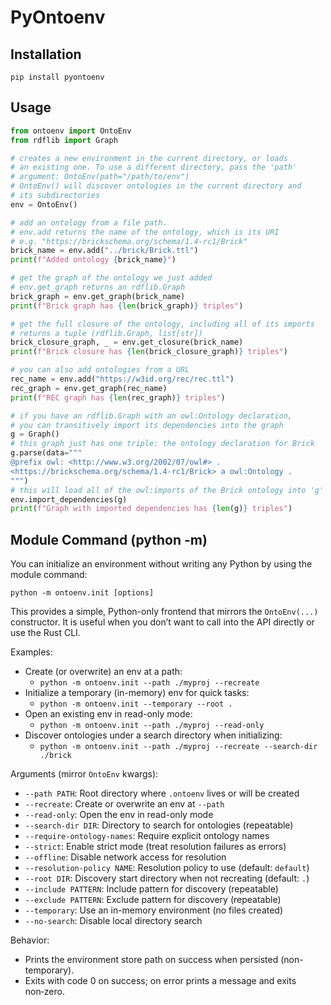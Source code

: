 # PyOntoenv

## Installation

`pip install pyontoenv`

## Usage

```python
from ontoenv import OntoEnv
from rdflib import Graph

# creates a new environment in the current directory, or loads
# an existing one. To use a different directory, pass the 'path'
# argument: OntoEnv(path="/path/to/env")
# OntoEnv() will discover ontologies in the current directory and
# its subdirectories
env = OntoEnv()

# add an ontology from a file path.
# env.add returns the name of the ontology, which is its URI
# e.g. "https://brickschema.org/schema/1.4-rc1/Brick"
brick_name = env.add("../brick/Brick.ttl")
print(f"Added ontology {brick_name}")

# get the graph of the ontology we just added
# env.get_graph returns an rdflib.Graph
brick_graph = env.get_graph(brick_name)
print(f"Brick graph has {len(brick_graph)} triples")

# get the full closure of the ontology, including all of its imports
# returns a tuple (rdflib.Graph, list[str])
brick_closure_graph, _ = env.get_closure(brick_name)
print(f"Brick closure has {len(brick_closure_graph)} triples")

# you can also add ontologies from a URL
rec_name = env.add("https://w3id.org/rec/rec.ttl")
rec_graph = env.get_graph(rec_name)
print(f"REC graph has {len(rec_graph)} triples")

# if you have an rdflib.Graph with an owl:Ontology declaration,
# you can transitively import its dependencies into the graph
g = Graph()
# this graph just has one triple: the ontology declaration for Brick
g.parse(data="""
@prefix owl: <http://www.w3.org/2002/07/owl#> .
<https://brickschema.org/schema/1.4-rc1/Brick> a owl:Ontology .
""")
# this will load all of the owl:imports of the Brick ontology into 'g'
env.import_dependencies(g)
print(f"Graph with imported dependencies has {len(g)} triples")
```

## Module Command (python -m)

You can initialize an environment without writing any Python by using the module command:

```
python -m ontoenv.init [options]
```

This provides a simple, Python-only frontend that mirrors the `OntoEnv(...)` constructor. It is useful when you don’t want to call into the API directly or use the Rust CLI.

Examples:

- Create (or overwrite) an env at a path:
  - `python -m ontoenv.init --path ./myproj --recreate`
- Initialize a temporary (in-memory) env for quick tasks:
  - `python -m ontoenv.init --temporary --root .`
- Open an existing env in read-only mode:
  - `python -m ontoenv.init --path ./myproj --read-only`
- Discover ontologies under a search directory when initializing:
  - `python -m ontoenv.init --path ./myproj --recreate --search-dir ./brick`

Arguments (mirror `OntoEnv` kwargs):

- `--path PATH`: Root directory where `.ontoenv` lives or will be created
- `--recreate`: Create or overwrite an env at `--path`
- `--read-only`: Open the env in read-only mode
- `--search-dir DIR`: Directory to search for ontologies (repeatable)
- `--require-ontology-names`: Require explicit ontology names
- `--strict`: Enable strict mode (treat resolution failures as errors)
- `--offline`: Disable network access for resolution
- `--resolution-policy NAME`: Resolution policy to use (default: `default`)
- `--root DIR`: Discovery start directory when not recreating (default: `.`)
- `--include PATTERN`: Include pattern for discovery (repeatable)
- `--exclude PATTERN`: Exclude pattern for discovery (repeatable)
- `--temporary`: Use an in-memory environment (no files created)
- `--no-search`: Disable local directory search

Behavior:

- Prints the environment store path on success when persisted (non-temporary).
- Exits with code 0 on success; on error prints a message and exits non‑zero.

